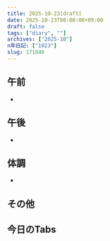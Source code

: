 ```yaml
---
title: 2025-10-23[draft]
date: 2025-10-23T00:00:00+09:00
draft: false
tags: ["diary", ""]
archives: ["2025-10"]
n年日記: ["1023"]
slug: 171846
---
```

## 午前
- 
## 午後
- 
## 体調
- 
## その他
## 今日のTabs